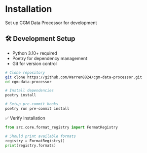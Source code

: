 <div class="hero">
  <h1>Installation</h1>
  <p>Set up CGM Data Processor for development</p>
</div>

## 🛠️ Development Setup

<div class="feature-card">
<ul>
    <li>Python 3.10+ required</li>
    <li>Poetry for dependency management</li>
    <li>Git for version control</li>
</ul>
</div>

```bash
# Clone repository
git clone https://github.com/Warren8824/cgm-data-processor.git
cd cgm-data-processor

# Install dependencies
poetry install

# Setup pre-commit hooks
poetry run pre-commit install
```

✅ Verify Installation

```python
from src.core.format_registry import FormatRegistry

# Should print available formats
registry = FormatRegistry()
print(registry.formats)
```